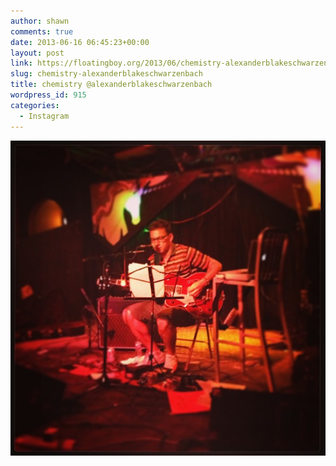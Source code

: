 ```yaml
---
author: shawn
comments: true
date: 2013-06-16 06:45:23+00:00
layout: post
link: https://floatingboy.org/2013/06/chemistry-alexanderblakeschwarzenbach/
slug: chemistry-alexanderblakeschwarzenbach
title: chemistry @alexanderblakeschwarzenbach
wordpress_id: 915
categories:
  - Instagram
---
```


[![chemistry @alexanderblakeschwarzenbach](/assets/media/2013/06/58f6da9ad63a11e2bf9022000a1fb723_7.jpg)](/assets/media/2013/06/58f6da9ad63a11e2bf9022000a1fb723_7.jpg)
